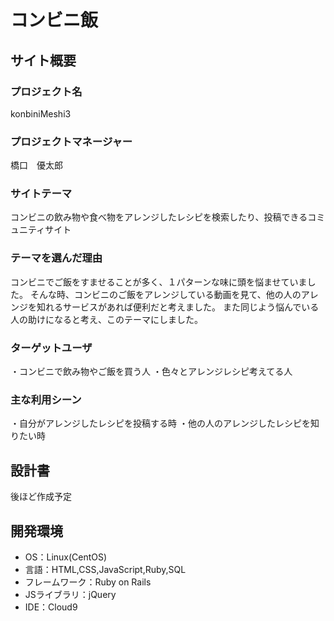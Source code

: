# コンビニ飯
## サイト概要

### プロジェクト名

konbiniMeshi3

### プロジェクトマネージャー

橋口　優太郎

### サイトテーマ

コンビニの飲み物や食べ物をアレンジしたレシピを検索したり、投稿できるコミュニティサイト

### テーマを選んだ理由

コンビニでご飯をすませることが多く、１パターンな味に頭を悩ませていました。
そんな時、コンビニのご飯をアレンジしている動画を見て、他の人のアレンジを知れるサービスがあれば便利だと考えました。
また同じよう悩んでいる人の助けになると考え、このテーマにしました。

### ターゲットユーザ
<!--誰に使ってもらうかを具体的に記載する-->
・コンビニで飲み物やご飯を買う人
・色々とアレンジレシピ考えてる人

### 主な利用シーン
<!--どのような時に使うのかの状況を記載すること-->
・自分がアレンジしたレシピを投稿する時
・他の人のアレンジしたレシピを知りたい時
​
## 設計書
<!--テーマを設定・提出する時点では不要です-->
後ほど作成予定

## 開発環境
- OS：Linux(CentOS)
- 言語：HTML,CSS,JavaScript,Ruby,SQL
- フレームワーク：Ruby on Rails
- JSライブラリ：jQuery
- IDE：Cloud9